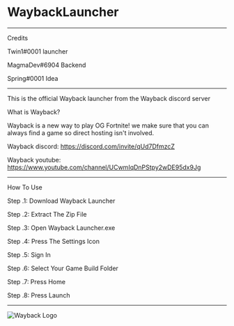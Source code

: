 
# WaybackLauncher

-------------------------------------------------------------------------------------------------------------------------------------------------

Credits

Twin1#0001 launcher

MagmaDev#6904 Backend

Spring#0001 Idea 





-------------------------------------------------------------------------------------------------------------------------------------------------

This is the official Wayback launcher from the Wayback discord server

What is Wayback?

Wayback is a new way to play OG Fortnite! we make sure that you can always find a game so direct hosting isn't involved.

Wayback discord: https://discord.com/invite/qUd7DfmzcZ

Wayback youtube: https://www.youtube.com/channel/UCwmIqDnPStpy2wDE95dx9Jg

-------------------------------------------------------------------------------------------------------------------------------------------------

How To Use

Step .1: Download Wayback Launcher 

Step .2: Extract The Zip File

Step .3: Open Wayback Launcher.exe

Step .4: Press The Settings Icon

Step .5: Sign In

Step .6: Select Your Game Build Folder

Step .7: Press Home 

Step .8: Press Launch

-------------------------------------------------------------------------------------------------------------------------------------------------

![Wayback Logo](https://user-images.githubusercontent.com/72167950/211964082-32e7e56a-81e2-4210-b694-228a437a0e07.jpg)
